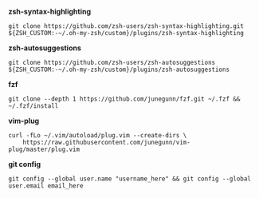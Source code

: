 **zsh-syntax-highlighting**
```
git clone https://github.com/zsh-users/zsh-syntax-highlighting.git ${ZSH_CUSTOM:-~/.oh-my-zsh/custom}/plugins/zsh-syntax-highlighting
```

**zsh-autosuggestions**
```
git clone https://github.com/zsh-users/zsh-autosuggestions ${ZSH_CUSTOM:-~/.oh-my-zsh/custom}/plugins/zsh-autosuggestions
```

**fzf**
```
git clone --depth 1 https://github.com/junegunn/fzf.git ~/.fzf && ~/.fzf/install
```

**vim-plug**
```
curl -fLo ~/.vim/autoload/plug.vim --create-dirs \
    https://raw.githubusercontent.com/junegunn/vim-plug/master/plug.vim
```

**git config**
```
git config --global user.name "username_here" && git config --global user.email email_here
```
